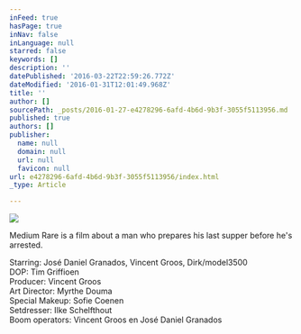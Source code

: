 ```yaml
---
inFeed: true
hasPage: true
inNav: false
inLanguage: null
starred: false
keywords: []
description: ''
datePublished: '2016-03-22T22:59:26.772Z'
dateModified: '2016-01-31T12:01:49.968Z'
title: ''
author: []
sourcePath: _posts/2016-01-27-e4278296-6afd-4b6d-9b3f-3055f5113956.md
published: true
authors: []
publisher:
  name: null
  domain: null
  url: null
  favicon: null
url: e4278296-6afd-4b6d-9b3f-3055f5113956/index.html
_type: Article

---
```

![](https://s3-us-west-2.amazonaws.com/the-grid-img/p/c1fbf9bd3809c5406f7abbb8569a64ce1b9e0063.jpg)

Medium Rare is a film about a man who prepares his last supper before he's arrested.

Starring: José Daniel Granados, Vincent Groos, Dirk/model3500  
DOP: Tim Griffioen  
Producer: Vincent Groos  
Art Director: Myrthe Douma  
Special Makeup: Sofie Coenen  
Setdresser: Ilke Schelfthout  
Boom operators: Vincent Groos en José Daniel Granados